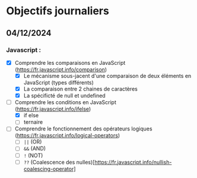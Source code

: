 # Objectifs journaliers

## 04/12/2024

### Javascript :

- [x] Comprendre les comparaisons en JavaScript (https://fr.javascript.info/comparison)
  - [x] Le mécanisme sous-jacent d'une comparaison de deux éléments en JavaScript (types différents)
  - [x] La comparaison entre 2 chaines de caractères
  - [x] La spécificté de null et undefined
- [ ] Comprendre les conditions en JavaScript (https://fr.javascript.info/ifelse)
  - [x] if else
  - [ ] ternaire
- [ ] Comprendre le fonctionnement des opérateurs logiques (https://fr.javascript.info/logical-operators)
  - [ ] `||` (OR)
  - [ ] `&&` (AND)
  - [ ] `!` (NOT)
  - [ ] `??` (Coalescence des nulles)[https://fr.javascript.info/nullish-coalescing-operator]

